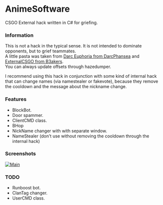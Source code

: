 # AnimeSoftware
CSGO External hack written in C# for griefing.

### Information
This is not a hack in the typical sense.  It is not intended to dominate opponents, but to grief teammates.  
A little pasta was taken from [Darc Euphoria from DarcPhansea](https://github.com/DarcPhansea/Darc-Euphoria) and [ExternalCSGO from B3akers](https://github.com/B3akers/ExternalCSGO).  
You can always update offsets through hazedumper.    
  
I recommend using this hack in conjunction with some kind of internal hack that can change names (via namestealer or fakevote), because they remove the cooldown and the message about the nickname change.

### Features
- BlockBot.
- Door spammer.
- ClientCMD class.
- BHop
- NickName changer with with separate window.
- NameStealer (don't use without removing the cooldown through the internal hack)

### Screenshots
[![Main](https://ibb.co/dM0hy90 "Main")](https://ibb.co/dM0hy90 "Main")

### TODO
- Runboost bot.
- ClanTag changer.
- UserCMD class.
